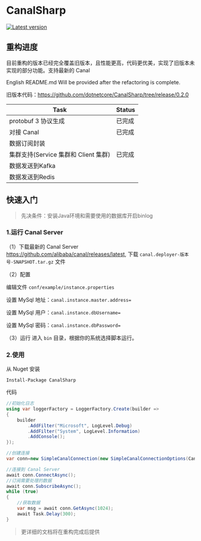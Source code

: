 # CanalSharp

[![Latest version](https://img.shields.io/nuget/v/CanalSharp.svg)](https://www.nuget.org/packages/CanalSharp/) 

## 重构进度

目前重构的版本已经完全覆盖旧版本，且性能更高，代码更优美，实现了旧版本未实现的部分功能。支持最新的 Canal

English README.md  Will be provided after the refactoring is complete.

旧版本代码：https://github.com/dotnetcore/CanalSharp/tree/release/0.2.0

| Task                | Status   |
| ------------------- | ------ |
| protobuf 3 协议生成 | 已完成 |
| 对接 Canal          | 已完成 |
| 数据订阅封装        |        |
| 集群支持(Service 集群和 Client 集群)      |  已完成  |
| 数据发送到Kafka     |        |
| 数据发送到Redis     |        |

## 快速入门

>先决条件：安装Java环境和需要使用的数据库开启binlog

### 1.运行 Canal Server

（1）下载最新的 Canal Server https://github.com/alibaba/canal/releases/latest, 下载 `canal.deployer-版本号-SNAPSHOT.tar.gz` 文件

（2）配置

编辑文件 `conf/example/instance.properties`

设置 MySql 地址：`canal.instance.master.address=`

设置 MySql 用户：`canal.instance.dbUsername=`

设置 MySql 密码：`canal.instance.dbPassword=`

（3）运行
  进入 `bin` 目录，根据你的系统选择脚本运行。

### 2.使用

从 Nuget 安装

````shell
Install-Package CanalSharp
````

代码
````csharp
//初始化日志
using var loggerFactory = LoggerFactory.Create(builder =>
{
    builder
        .AddFilter("Microsoft", LogLevel.Debug)
        .AddFilter("System", LogLevel.Information)
        .AddConsole();
});

//创建连接
var conn=new SimpleCanalConnection(new SimpleCanalConnectionOptions(Canal Server 地址,端口 默认 11111,ClientId 自定义), loggerFactory.CreateLogger<SimpleCanalConnection>());

//连接到 Canal Server
await conn.ConnectAsync();
//订阅需要处理的数据
await conn.SubscribeAsync();
while (true)
{
    //获取数据
    var msg = await conn.GetAsync(1024);
    await Task.Delay(300);
}
````

>更详细的文档将在重构完成后提供
